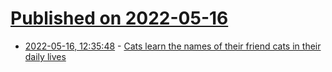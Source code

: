 # [Published on 2022-05-16](index.md)

* [2022-05-16, 12:35:48](https://news.ycombinator.com/item?id=31396198) - [Cats learn the names of their friend cats in their daily lives](https://www.nature.com/articles/s41598-022-10261-5)
